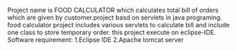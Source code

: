 Project name is FOOD CALCULATOR which calculates total bill of orders which are given by customer.project basd on servlets in java programing. food calculator project includes various servlets to calculate bill and include one class to store temporary order.
this project execute on eclipse-IDE.
Software requirement:
1.Eclipse IDE
2.Apache tomcat server
